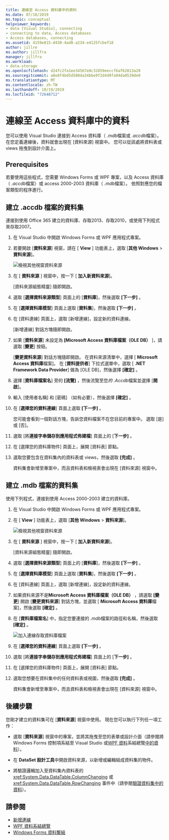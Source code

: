 ```yaml
---
title: 連線至 Access 資料庫中的資料
ms.date: 07/18/2019
ms.topic: conceptual
helpviewer_keywords:
- data [Visual Studio], connecting
- connecting to data, Access databases
- Access databases, connecting
ms.assetid: 4159e815-d430-4ad0-a234-e4125fcbef18
author: jillre
ms.author: jillfra
manager: jillfra
ms.workload:
- data-storage
ms.openlocfilehash: d24fc2fa1ee34567e0c32859eeccf6af62813a20
ms.sourcegitcommit: a8e8f4bd5d508da34bbe9f2d4d9fa94da0539de0
ms.translationtype: MT
ms.contentlocale: zh-TW
ms.lasthandoff: 10/19/2019
ms.locfileid: "72648712"
---
```

# <a name="connect-to-data-in-an-access-database"></a>連線至 Access 資料庫中的資料

您可以使用 Visual Studio 連接到 Access 資料庫（ *.mdb*檔案或 *.accdb*檔案）。 在您定義連線後，資料就會出現在 [資料來源] 視窗中。 您可以從該處將資料表或 views 拖曳到設計介面上。

## <a name="prerequisites"></a>Prerequisites

若要使用這些程式，您需要 Windows Forms 或 WPF 專案，以及 Access 資料庫（ *.accdb*檔案）或 access 2000-2003 資料庫（ *.mdb*檔案）。 依照對應您的檔案類型的程序進行。

## <a name="create-a-dataset-for-an-accdb-file"></a>建立 .accdb 檔案的資料集

連接到使用 Office 365 建立的資料庫、存取2013、存取2010，或使用下列程式來存取2007。

1. 在 Visual Studio 中開啟 Windows Forms 或 WPF 應用程式專案。

2. 若要開啟 [**資料來源**] 視窗，請在 [ **View** ] 功能表上，選取 [**其他 Windows**  > **資料來源**]。

   ![檢視其他視窗資料來源](../data-tools/media/viewdatasources.png)

3. 在 [ **資料來源** ] 視窗中，按一下 [ **加入新資料來源**]。

   [資料來源組態精靈] 隨即開啟。

4. 選取 [**選擇資料來源類型**] 頁面上的 [**資料庫**]，然後選取 **[下一步]** 。

5. 在 [**選擇資料庫模型**] 頁面上選取 [**資料集**]，然後選取 **[下一步]** 。

6. 在 [資料連線] 頁面上，選取 [新增連線]，設定新的資料連線。

   [新增連線] 對話方塊隨即開啟。

7. 如果 [**資料來源**] 未設定為 **[Microsoft Access 資料庫檔案（OLE DB）** ]，請選取 [**變更**] 按鈕。

   [**變更資料來源**] 對話方塊隨即開啟。 在資料來源清單中，選擇 [ **Microsoft Access 資料庫**檔案]。 在 [**資料提供者**] 下拉式選單中，選取 [ **.NET Framework Data Provider**] 做為 [OLE DB]，然後選擇 **[確定]** 。

8. 選擇 [**資料庫檔案名**] 旁的 **[流覽]** ，然後流覽至您*的 .Accdb*檔案並選擇 [**開啟**]。

9. 輸入 [使用者名稱] 和 [密碼] （如有必要），然後選擇 **[確定]** 。

10. 在 [**選擇您的資料連線**] 頁面上選取 **[下一步]** 。

    您可能會看到一個對話方塊，告訴您資料檔案不在您目前的專案中。 選取 [是] 或 [否]。

11. 選取 [將**連接字串儲存到應用程式佈建檔**] 頁面上的 [**下一步]** 。

12. 在 [選擇您的資料庫物件] 頁面上，展開 [資料表] 節點。

13. 選取您要包含在資料集內的資料表或 views，然後選取 **[完成]** 。

    資料集會新增至專案中，而且資料表和檢視表會出現在 [資料來源] 視窗中。

## <a name="create-a-dataset-for-an-mdb-file"></a>建立 .mdb 檔案的資料集

使用下列程式，連接到使用 Access 2000-2003 建立的資料庫。

1. 在 Visual Studio 中開啟 Windows Forms 或 WPF 應用程式專案。

2. 在 [ **View** ] 功能表上，選取 [**其他 Windows**  > **資料來源**]。

   ![檢視其他視窗資料來源](../data-tools/media/viewdatasources.png)

3. 在 [ **資料來源** ] 視窗中，按一下 [ **加入新資料來源**]。

    [資料來源組態精靈] 隨即開啟。

4. 選取 [**選擇資料來源類型**] 頁面上的 [**資料庫**]，然後選取 **[下一步]** 。

5. 在 [**選擇資料庫模型**] 頁面上選取 [**資料集**]，然後選取 **[下一步]** 。

6. 在 [資料連線] 頁面上，選取 [新增連線]，設定新的資料連線。

7. 如果資料來源不是**Microsoft Access 資料庫檔案（OLE DB）** ，請選取 **[變更**] 開啟 [**變更資料來源**] 對話方塊，並選取 [ **Microsoft Access 資料庫**檔案]，然後選取 **[確定]** 。

8. 在 [**資料庫檔案名**] 中，指定您要連接的 *.mdb*檔案的路徑和名稱，然後選取 **[確定]** 。

   ![加入連線存取資料庫檔案](../data-tools/media/add-connection-access-db.png)

9. 在 [**選擇您的資料連線**] 頁面上選取 **[下一步]** 。

10. 選取 [將**連接字串儲存到應用程式佈建檔**] 頁面上的 [**下一步]** 。

11. 在 [選擇您的資料庫物件] 頁面上，展開 [資料表] 節點。

12. 選取您想要在資料集中的任何資料表或視圖，然後選取 **[完成]** 。

    資料集會新增至專案中，而且資料表和檢視表會出現在 [資料來源] 視窗中。

## <a name="next-steps"></a>後續步驟

您剛才建立的資料集可在 [**資料來源**] 視窗中使用。 現在您可以執行下列任一項工作：

- 選取 [**資料來源**] 視窗中的專案，並將其拖曳至您的表單或設計介面（請參閱將 Windows Forms 控制項系結至 Visual Studio 或[WPF 資料](/dotnet/framework/wpf/data/data-binding-overview)系結總覽[中的資料](../data-tools/bind-windows-forms-controls-to-data-in-visual-studio.md)）。

- 在 **DataSet 設計工具**中開啟資料來源，以新增或編輯組成資料集的物件。

- 將驗證邏輯加入至資料集內資料表的 <xref:System.Data.DataTable.ColumnChanging> 或 <xref:System.Data.DataTable.RowChanging> 事件中（請參閱[驗證資料集中的資料](../data-tools/validate-data-in-datasets.md)）。

## <a name="see-also"></a>請參閱

- [新增連線](../data-tools/add-new-connections.md)
- [WPF 資料系結總覽](/dotnet/framework/wpf/data/data-binding-overview)
- [Windows Forms 資料繫結](/dotnet/framework/winforms/data-binding-and-windows-forms)

